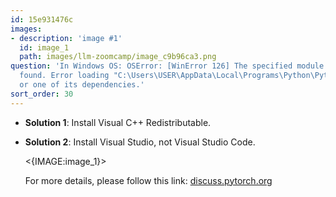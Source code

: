 ```yaml
---
id: 15e931476c
images:
- description: 'image #1'
  id: image_1
  path: images/llm-zoomcamp/image_c9b96ca3.png
question: 'In Windows OS: OSError: [WinError 126] The specified module could not be
  found. Error loading "C:\Users\USER\AppData\Local\Programs\Python\Python310\lib\site-packages\torch\lib\fbgemm.dll"
  or one of its dependencies.'
sort_order: 30
---
```


- **Solution 1**: Install Visual C++ Redistributable.

- **Solution 2**: Install Visual Studio, not Visual Studio Code. 

  <{IMAGE:image_1}>

  For more details, please follow this link: [discuss.pytorch.org](https://discuss.pytorch.org/t/failed-to-import-pytorch-fbgemm-dll-or-one-of-its-dependencies-is-missing/201969)